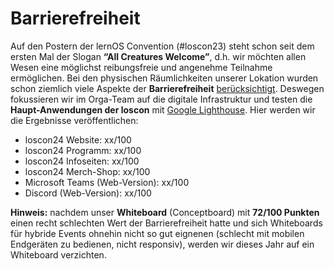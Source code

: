 # Barrierefreiheit

Auf den Postern der lernOS Convention (#loscon23) steht schon seit dem ersten Mal der Slogan **“All Creatures Welcome”**, d.h. wir möchten allen Wesen eine möglichst reibungsfreie und angenehme Teilnahme ermöglichen. Bei den physischen Räumlichkeiten unserer Lokation wurden schon ziemlich viele Aspekte der **Barrierefreiheit** [berücksichtigt](https://www.reisen-fuer-alle.de/jugendherberge_nuernberg_249.html?action=detail&item_id=407). Deswegen fokussieren wir im Orga-Team auf die digitale Infrastruktur und testen die **Haupt-Anwendungen der loscon** mit [Google Lighthouse](https://chrome.google.com/webstore/detail/lighthouse/blipmdconlkpinefehnmjammfjpmpbjk?hl=de). Hier werden wir die Ergebnisse veröffentlichen:

- loscon24 Website: xx/100
- loscon24 Programm: xx/100
- loscon24 Infoseiten: xx/100
- loscon24 Merch-Shop: xx/100
- Microsoft Teams (Web-Version): xx/100
- Discord (Web-Version): xx/100

**Hinweis:** nachdem unser **Whiteboard** (Conceptboard) mit **72/100 Punkten** einen recht schlechten Wert der Barrierefreiheit hatte und sich Whiteboards für hybride Events ohnehin nicht so gut eignenen (schlecht mit mobilen Endgeräten zu bedienen, nicht responsiv), werden wir dieses Jahr auf ein Whiteboard verzichten.